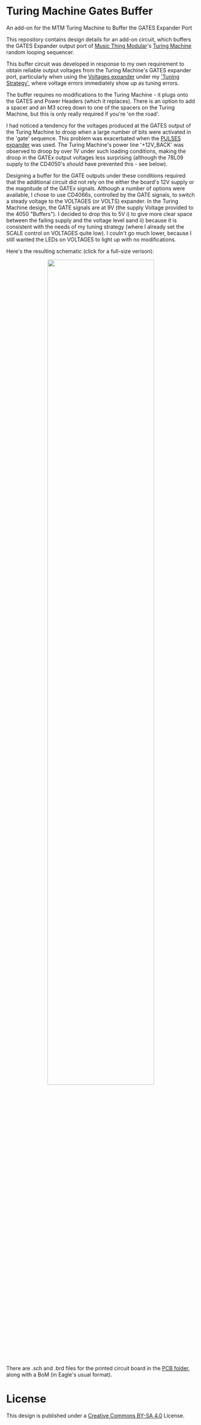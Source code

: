 # Turing Machine Gates Buffer
An add-on for the MTM Turing Machine to Buffer the GATES Expander Port

This repository contains design details for an add-on circuit, which buffers the GATES Expander output port of [Music Thing Modular](https://www.musicthing.co.uk/)'s [Turing Machine](https://www.musicthing.co.uk/Turing-Machine/) random looping sequencer.

This buffer circuit was developed in response to my own requirement to obtain reliable output voltages from the Turing Machine's GATES expander port, 
particularly when using the [Voltages expander](https://www.musicthing.co.uk/Turing-Voltages-Expander/) under my ['Tuning Strategy'](https://github.com/m0xpd/TuningStrategyForVoltages), 
where voltage errors immediately show up as tuning errors.

The buffer requires no modifications to the Turing Machine - it plugs onto the GATES and Power Headers (which it replaces). There is an option to add a spacer 
and an M3 screq down to one of the spacers on the Turing Machine, but this is only really required if you're 'on the road'.

I had noticed a tendency for the voltages produced at the GATES output of the Turing Machine to droop when a large number of bits were activated in 
the 'gate' sequence. This problem was exacerbated when the [PULSES expander](https://www.musicthing.co.uk/Turing-Pulse-Expander/) was used. 
The Turing Machine's power line '+12V_BACK' was observed to droop by over 1V under such loading conditions, making the droop in the GATEx 
output voltages less surprising (although the 78L09 supply to the CD4050's *should* have prevented this - see below).

Designing a buffer for the GATE outputs under these conditions required that the additional circuit did not rely on the either the board's 12V supply or the 
magnitude of the GATEx signals. Although a number of options were available, I chose to use CD4066s, controlled by the GATE signals, to switch a steady voltage 
to the VOLTAGES (or VOLTS) expander. In the Turing Machine design, the GATE signals are at 9V (the supply Voltage provided to the 4050 "Buffers"). I decided to 
drop this to 5V i) to give more clear space between the failing supply and the voltage level aand ii) because it is consistent with the needs of my tuning strategy 
(where I already set the SCALE control on VOLTAGES quite low). I couln't go much lower, because I still wanted the LEDs on VOLTAGES to light up with no modifications.

Here's the resulting schematic (click for a full-size verison):

<p width=100%, align="center">
<img width=75%, src="https://github.com/m0xpd/TuringMachineGatesBuffer/assets/3152962/2bc19e9c-d881-4f29-9488-9bacee3a887f">
</p>  

There are .sch and .brd files for the printed circuit board in the [PCB folder](https://github.com/m0xpd/TuringMachineGatesBuffer/tree/main/PCB), along with a BoM (in Eagle's usual format).

# License

This design is published under a [Creative Commons BY-SA 4.0](https://github.com/m0xpd/TuringMachineGatesBuffer/blob/main/LICENSE.txt) License.
